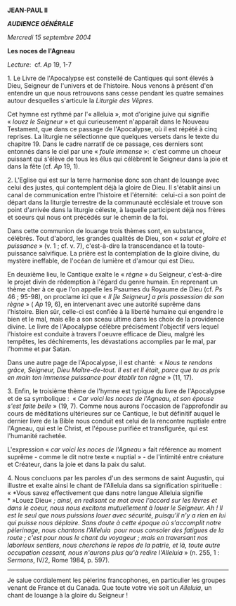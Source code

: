 **JEAN-PAUL II**

***AUDIENCE GÉNÉRALE***

*Mercredi 15 septembre 2004*

**Les noces de l'Agneau**

*Lecture*:  cf. *Ap* 19, 1-7

1. Le Livre de l'Apocalypse est constellé de Cantiques qui sont élevés à Dieu, Seigneur de l'univers et de l'histoire. Nous venons à présent d'en entendre un que nous retrouvons sans cesse pendant les quatre semaines autour desquelles s'articule la *Liturgie des Vêpres*.

Cet hymne est rythmé par l'« alleluia », mot d'origine juive qui signifie « *louez le Seigneur* » et qui curieusement n'apparaît dans le Nouveau Testament, que dans ce passage de l'Apocalypse, où il est répété à cinq reprises. La liturgie ne sélectionne que quelques versets dans le texte du chapitre 19. Dans le cadre narratif de ce passage, ces derniers sont entonnés dans le ciel par une « *foule immense* »:  c'est comme un choeur puissant qui s'élève de tous les élus qui célèbrent le Seigneur dans la joie et dans la fête (cf. *Ap* 19, 1).

2. L'Eglise qui est sur la terre harmonise donc son chant de louange avec celui des justes, qui contemplent déjà la gloire de Dieu. Il s'établit ainsi un canal de communication entre l'histoire et l'éternité:  celui-ci a son point de départ dans la liturgie terrestre de la communauté ecclésiale et trouve son point d'arrivée dans la liturgie céleste, à laquelle participent déjà nos frères et soeurs qui nous ont précédés sur le chemin de la foi.

Dans cette communion de louange trois thèmes sont, en substance, célébrés. Tout d'abord, les grandes qualités de Dieu, son « *salut et gloire et puissance* » (v. 1 ; cf. v. 7), c'est-à-dire la transcendance et la toute-puissance salvifique. La prière est la contemplation de la gloire divine, du mystère ineffable, de l'océan de lumière et d'amour qui est Dieu.

En deuxième lieu, le Cantique exalte le « *règne* » du Seigneur, c'est-à-dire le projet divin de rédemption à l'égard du genre humain. En reprenant un thème cher à ce que l'on appelle les Psaumes du Royaume de Dieu (cf. *Ps* 46 ; 95-98), on proclame ici que « *Il [le Seigneur] a pris possession de son règne* » ( *Ap* 19, 6), en intervenant avec une autorité suprême dans l'histoire. Bien sûr, celle-ci est confiée à la liberté humaine qui engendre le bien et le mal, mais elle a son sceau ultime dans les choix de la providence divine. Le livre de l'Apocalypse célèbre précisément l'objectif vers lequel l'histoire est conduite à travers l'oeuvre efficace de Dieu, malgré les tempêtes, les déchirements, les dévastations accomplies par le mal, par l'homme et par Satan.

Dans une autre page de l'Apocalypse, il est chanté:  « *Nous te rendons grâce, Seigneur, Dieu Maître-de-tout. Il est et Il était, parce que tu as pris en main ton immense puissance pour établir ton règne* » (11, 17).

3. Enfin, le troisième thème de l'hymne est typique du livre de l'Apocalypse et de sa symbolique :  « *Car voici les noces de l'Agneau, et son épouse s'est faite belle* » (19, 7). Comme nous aurons l'occasion de l'approfondir au cours de méditations ultérieures sur ce Cantique, le but définitif auquel le dernier livre de la Bible nous conduit est celui de la rencontre nuptiale entre l'Agneau, qui est le Christ, et l'épouse purifiée et transfigurée, qui est l'humanité rachetée.

L'expression « *car voici les noces de l'Agneau* » fait référence au moment suprême - comme le dit notre texte « nuptial » - de l'intimité entre créature et Créateur, dans la joie et dans la paix du salut.

4. Nous concluons par les paroles d'un des sermons de saint Augustin, qui illustre et exalte ainsi le chant de l'Alleluia dans sa signification spirituelle :  « *Vous savez effectivement que dans notre langue Alleluia signifie * »Louez Dieu« *; ainsi, en redisant ce mot avec l'accord sur les lèvres et dans le coeur, nous nous excitons mutuellement à louer le Seigneur. Ah ! Il est le seul que nous puissions louer avec sécurité, puisqu'il n'y a rien en lui qui puisse nous déplaire. Sans doute à cette époque où s'accomplit notre pèlerinage, nous chantons l'Alleluia  pour nous consoler des fatigues de la route ; c'est pour nous le chant du voyageur ; mais en traversant nos laborieux sentiers, nous cherchons le repos de la patrie, et là, toute autre occupation cessant, nous n'aurons plus qu'à redire l'Alleluia* » (n. 255, 1 :  *Sermons*, IV/2, Rome 1984, p. 597).

***

Je salue cordialement les pèlerins francophones, en particulier les groupes venant de France et du Canada. Que toute votre vie soit un *Alleluia*, un chant de louange à la gloire du Seigneur !